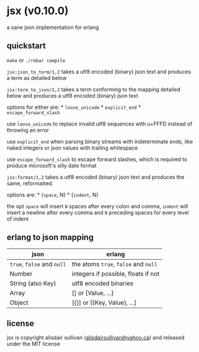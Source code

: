 jsx (v0.10.0)
=============

a sane json implementation for erlang


quickstart
----------

`make` or `./rebar compile`

`jsx:json_to_term/1,2` takes a utf8 encoded (binary) json text and produces a term as detailed below

`jsx:term_to_json/1,2` takes a term conforming to the mapping detailed below and produces a utf8 encoded (binary) json text

options for either are:
    * `loose_unicode`
    * `explicit_end`
    * `escape_forward_slash`

use `loose_unicode` to replace invalid utf8 sequences with u+FFFD instead of throwing an error

use `explicit_end` when parsing binary streams with indeterminate ends, like naked integers or json values with trailing whitespace

use `escape_forward_slash` to escape forward slashes, which is required to produce microsoft's silly date format


`jsx:format/1,2` takes a utf8 encoded (binary) json text and produces the same, reformatted.

options are:
    * {`space`, N}
    * {`indent`, N}
    
the opt `space` will insert `N` spaces after every colon and comma, `indent` will insert a newline after every comma and `N` preceding spaces for every level of indent


erlang to json mapping
----------------------

json                       | erlang
---------------------------|---------------------------
`true`, `false` and `null` | the atoms `true`, `false` and `null`
Number                     | integers if possible, floats if not
String (also Key)          | utf8 encoded binaries
Array                      | [] or [Value, ...]
Object                     | [{}] or [{Key, Value}, ...]


license
-------

jsx is copyright alisdair sullivan (alisdairsullivan@yahoo.ca) and released under the MIT license


